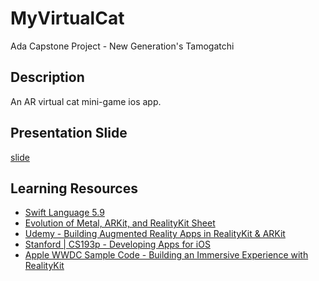 # MyVirtualCat
Ada Capstone Project - New Generation's Tamogatchi

## Description
An AR virtual cat mini-game ios app.

## Presentation Slide
[slide](https://www.canva.com/design/DAFr3ukWc1M/f-g3pJVDZKQLb7tBuVTQKQ/view?utm_content=DAFr3ukWc1M&utm_campaign=designshare&utm_medium=link&utm_source=publishsharelink)

## Learning Resources
  - [Swift Language 5.9 ](https://docs.swift.org/swift-book/documentation/the-swift-programming-language)
  - [Evolution of Metal, ARKit, and RealityKit Sheet](https://github.com/ynagatomo/evolution-Metal-ARKit-RealityKit-sheet)
  - [Udemy - Building Augmented Reality Apps in RealityKit & ARKit](https://www.udemy.com/course/building-augmented-reality-apps-in-realitykit-arkit/?utm_source=adwords&utm_medium=udemyads&utm_campaign=iOSDevelopment_v.PROF_la.EN_cc.US_ti.6292&utm_content=deal4584&utm_term=_._ag_82041647644_._ad_532070233830_._kw__._de_c_._dm__._pl__._ti_dsa-774930028289_._li_9033320_._pd__._&matchtype=&gclid=Cj0KCQjwiIOmBhDjARIsAP6YhSXlytl5SavyV_AX3SJe7oOxzieEC9mXwdN1ILjQLgb-zcU8ManqnLkaAtYJEALw_wcB)
  - [Stanford | CS193p - Developing Apps for iOS](https://cs193p.sites.stanford.edu/)
  - [Apple WWDC Sample Code - Building an Immersive Experience with RealityKit](https://developer.apple.com/documentation/realitykit/building_an_immersive_experience_with_realitykit)
